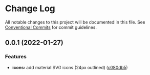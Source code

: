 # Change Log

All notable changes to this project will be documented in this file.
See [Conventional Commits](https://conventionalcommits.org) for commit guidelines.

## 0.0.1 (2022-01-27)


### Features

* **icons:** add material SVG icons (24px outlined) ([c080db5](https://github.com/felleslosninger/tlp-storybook-base/commit/c080db55c77154e59a2e85db3e5c2d74e78b3a35))
